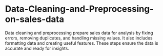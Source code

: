 # Data-Cleaning-and-Preprocessing-on-sales-data
Data cleaning and preprocessing prepare sales data for analysis by fixing errors, removing duplicates, and handling missing values. It also includes formatting data and creating useful features. These steps ensure the data is accurate and ready for insights.
